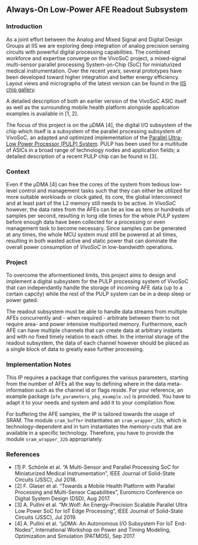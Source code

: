 ## Always-On Low-Power AFE Readout Subsystem


### Introduction

As a joint effort between the Analog and Mixed Signal and Digital Design Groups at IIS we
are exploring deep integration of analog precision sensing circuits with powerful digital processing capabilities. 
The combined workforce and expertise converge on the VivoSoC project, a mixed-signal multi-sensor parallel processing 
System-on-Chip (SoC) for miniaturized medical instrumentation. 
Over the recent years, several prototypes have been developed toward higher integration and better energy efficiency. 
Layout views and micrographs of the latest version can be found in the [IIS chip gallery](http://asic.ethz.ch/2019/Vivosoc3.142.html).

A detailed description of both an earlier version of the VivoSoC ASIC itself as well as
the surrounding mobile health platform alongside application examples is available in [1, 2].


The focus of this project is on the μDMA [4], the digital I/O subsystem of the chip which itself
is a subsystem of the parallel processing subsystem of VivoSoC, an adapted and optimized
implementation of the [Parallel Ultra-Low Power Processor (PULP) System](http://pulp.ethz.ch). PULP has been
used for a multitude of ASICs in a broad range of technology nodes and application fields; a
detailed description of a recent PULP chip can be found in [3].

### Context

Even if the μDMA [4] can free the cores of the system from tedious low-level control and management tasks such that 
they can either be utilized for more suitable workloads or clock gated, its core, the global interconnect and at 
least part of the L2 memory still needs to be active. In *VivoSoC* however, the data rates from the AFEs 
can be as low as tens or hundreds of samples per second, resulting in long idle times for the whole PULP system 
before enough data have been collected for a processing or even management task to become necessary.
Since samples can be generated at any times, the whole MCU system must still be powered at all times, resulting in both wasted 
active and static power that can dominate the overall power consumption of *VivoSoC* in low-bandwidth operations.

### Project

To overcome the aformentioned limits, this project aims to design and implement a digital subsystem for the PULP processing system 
of VivoSoC that can independantly handle the storage of incoming AFE data (up to a certain capcity) while the rest of the PULP 
system can be in a deep sleep or power gated.

The readout subsystem must be able to handle data streams from multiple AFEs concurrently and - when required - arbitrate between 
them to not require area- and power intensive multiported memory. Furthermore, each AFE can have multiple channels that can create 
data at arbitrary instants and with no fixed timely relation to each other. In the internal storage of the readout subsystem,
the data of each channel however should be placed as a single block of data to greatly ease further processing.

### Implementation Notes

This IP requires a package that configures the various parameters, starting from the number of AFEs all the way to defining
where in the data meta-information such as the channel id or flags reside. For your reference, an example package (`afe_parameters_pkg_example.sv`)
is provided. You have to adapt it to your needs and system and add it to your compilation flow.

For buffering the AFE samples, the IP is tailored towards the usage of SRAM. The module `sram_buffer` instantiates an `sram_wrapper_32b`, which is
technology-dependent and in turn instantiates the memory-cuts that are available in a specific technology. Therefore, you have to provide the module `sram_wrapper_32b` appropriately.

### References

* [1] P. Schönle et al. “A Multi-Sensor and Parallel Processing SoC for Miniaturized Medical
Instrumentation”, IEEE Journal of Solid-State Circuits (JSSC), Jul 2018.
* [2] F. Glaser et al. “Towards a Mobile Health Platform with Parallel Processing and Multi-Sensor
Capabilities”, Euromicro Conference on Digital System Design (DSD), Aug 2017.
* [3] A. Pullini et al. “Mr.Wolf: An Energy-Precision Scalable Parallel Ultra Low Power SoC for
IoT Edge Processing”, IEEE Journal of Solid-State Circuits (JSSC), Jul 2019.
* [4] A. Pullini et al. “μDMA: An Autonomous I/O Subsystem For IoT End-Nodes”, International
Workshop on Power and Timing Modeling, Optimization and Simulation (PATMOS), Sep 2017.
